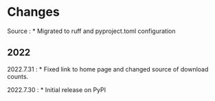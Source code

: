 # Changes

Source
:    * Migrated to ruff and pyproject.toml configuration

## 2022

2022.7.31
:    * Fixed link to home page and changed source of download counts.

2022.7.30
:    * Initial release on PyPI
